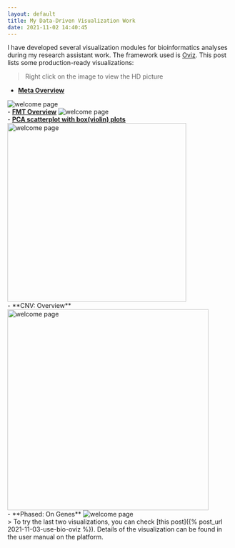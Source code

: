 ```yaml
---
layout: default
title: My Data-Driven Visualization Work
date: 2021-11-02 14:40:45
---
```


I have developed several visualization modules for bioinformatics analyses during my research assistant work. The framework used is <a href= "https://oviz.org" target="_blank" >Oviz</a>. This post lists some production-ready visualizations:

> Right click on the image to view the HD picture

- <a href= "https://gutmeta.deepomics.org/visualizer/analysis/meta-overview" target="_blank" ><b>Meta Overview</b></a>
<img src="{{ site.url }}{{ site.baseurl }}/public/media/viz_meta.png" alt="welcome page"/>
<br>
<!--more-->
- <a href= "https://gutmeta.deepomics.org/visualizer/analysis/fmt-overview" target="_blank" ><b>FMT Overview</b></a>
<img src="{{ site.url }}{{ site.baseurl }}/public/media/viz_fmt.png" alt="welcome page"/>
<br>
- <a href= "https://gutmeta.deepomics.org/visualizer/analysis/pca" target="_blank" ><b>PCA scatterplot with box(violin) plots</b></a>
<img src="{{ site.url }}{{ site.baseurl }}/public/media/viz_pca.png" style="height:400px" alt="welcome page"/>
<br>
- **CNV: Overview**
<img src="{{ site.url }}{{ site.baseurl }}/public/media/viz_cnv.png" alt="welcome page" style="height:450px"/>
<br>
- **Phased: On Genes**
<img src="{{ site.url }}{{ site.baseurl }}/public/media/viz_phased.png" alt="welcome page" />
<br>
> To try the last two visualizations, you can check [this post]({% post_url 2021-11-03-use-bio-oviz %}). Details of the visualization can be found in the user manual on the platform.